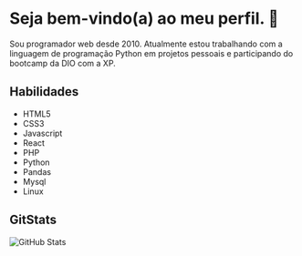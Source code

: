 # Seja bem-vindo(a) ao meu perfil. 👋

Sou programador web desde 2010. Atualmente estou trabalhando com a linguagem de programação Python em projetos pessoais e participando do bootcamp da DIO com a XP.

## Habilidades

- HTML5
- CSS3
- Javascript
- React
- PHP
- Python
- Pandas
- Mysql
- Linux

## GitStats

![GitHub Stats](https://github-readme-stats.vercel.app/api/?username=alex-sandro&theme=tokyonight)